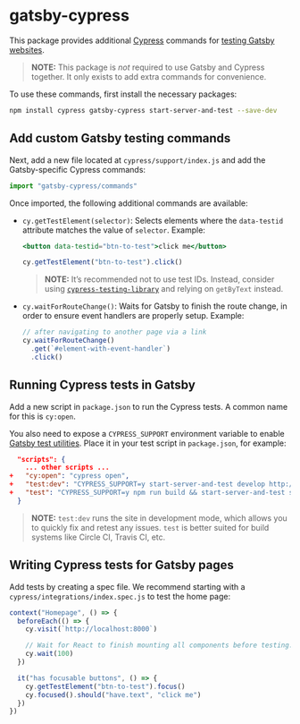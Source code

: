 # gatsby-cypress

This package provides additional [Cypress](https://cypress.io/) commands for [testing Gatsby websites](/docs/end-to-end-testing/).

> **NOTE:** This package is _not_ required to use Gatsby and Cypress together. It only exists to add extra commands for convenience.

To use these commands, first install the necessary packages:

```bash
npm install cypress gatsby-cypress start-server-and-test --save-dev
```

## Add custom Gatsby testing commands

Next, add a new file located at `cypress/support/index.js` and add the Gatsby-specific Cypress commands:

```js:title=cypress/support/index.js
import "gatsby-cypress/commands"
```

Once imported, the following additional commands are available:

- `cy.getTestElement(selector)`: Selects elements where the `data-testid`
  attribute matches the value of `selector`. Example:

  ```jsx
  <button data-testid="btn-to-test">click me</button>
  ```

  ```js
  cy.getTestElement("btn-to-test").click()
  ```
  
  > **NOTE:** It’s recommended not to use test IDs. Instead, consider using [`cypress-testing-library`](https://github.com/kentcdodds/cypress-testing-library) and relying on `getByText` instead.

- `cy.waitForRouteChange()`: Waits for Gatsby to finish the route change, in
  order to ensure event handlers are properly setup. Example:

  ```js
  // after navigating to another page via a link
  cy.waitForRouteChange()
    .get(`#element-with-event-handler`)
    .click()
  ```

## Running Cypress tests in Gatsby

Add a new script in `package.json` to run the Cypress tests. A common name for this is `cy:open`.

You also need to expose a `CYPRESS_SUPPORT` environment variable to enable [Gatsby test utilities](https://github.com/gatsbyjs/gatsby/blob/1fb376f84ee538bac79824cd119bef6a17c19b33/packages/gatsby/cache-dir/api-runner-browser.js#L9-L18). Place it in your test script in `package.json`, for example:

```diff:title=package.json
  "scripts": {
    ... other scripts ...
+   "cy:open": "cypress open",
+   "test:dev": "CYPRESS_SUPPORT=y start-server-and-test develop http://localhost:8000 cy:open",
+   "test": "CYPRESS_SUPPORT=y npm run build && start-server-and-test serve http://localhost:9000 cy:open"
  }
```

> **NOTE:** `test:dev` runs the site in development mode, which allows you to quickly fix and retest any issues. `test` is better suited for build systems like Circle CI, Travis CI, etc.

## Writing Cypress tests for Gatsby pages

Add tests by creating a spec file. We recommend starting with a `cypress/integrations/index.spec.js` to test the home page:

```js
context("Homepage", () => {
  beforeEach(() => {
    cy.visit(`http://localhost:8000`)

    // Wait for React to finish mounting all components before testing.
    cy.wait(100)
  })

  it("has focusable buttons", () => {
    cy.getTestElement("btn-to-test").focus()
    cy.focused().should("have.text", "click me")
  })
})
```

